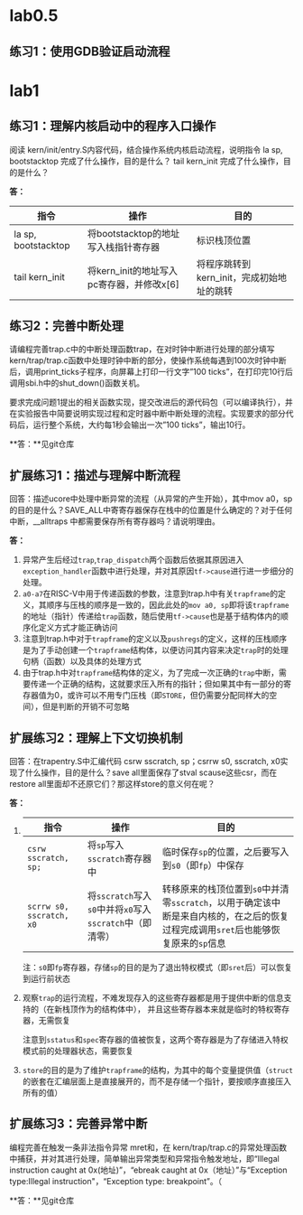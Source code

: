 # lab0.5

## 练习1：使用GDB验证启动流程

# lab1

## 练习1：理解内核启动中的程序入口操作

阅读 kern/init/entry.S内容代码，结合操作系统内核启动流程，说明指令 la sp, bootstacktop 完成了什么操作，目的是什么？ tail kern_init 完成了什么操作，目的是什么？

**答：**

| 指令                | 操作                                      | 目的                                      |
| ------------------- | ----------------------------------------- | ----------------------------------------- |
| la sp, bootstacktop | 将bootstacktop的地址写入栈指针寄存器      | 标识栈顶位置                              |
| tail kern_init      | 将kern_init的地址写入pc寄存器，并修改x[6] | 将程序跳转到kern_init，完成初始地址的跳转 |



## 练习2：完善中断处理

请编程完善trap.c中的中断处理函数trap，在对时钟中断进行处理的部分填写kern/trap/trap.c函数中处理时钟中断的部分，使操作系统每遇到100次时钟中断后，调用print_ticks子程序，向屏幕上打印一行文字”100 ticks”，在打印完10行后调用sbi.h中的shut_down()函数关机。

要求完成问题1提出的相关函数实现，提交改进后的源代码包（可以编译执行），并在实验报告中简要说明实现过程和定时器中断中断处理的流程。实现要求的部分代码后，运行整个系统，大约每1秒会输出一次”100 ticks”，输出10行。

**答：**见git仓库

## 扩展练习1：描述与理解中断流程

回答：描述ucore中处理中断异常的流程（从异常的产生开始），其中mov a0，sp的目的是什么？SAVE_ALL中寄寄存器保存在栈中的位置是什么确定的？对于任何中断，__alltraps 中都需要保存所有寄存器吗？请说明理由。

**答：**

1. 异常产生后经过`trap`,`trap_dispatch`两个函数后依据其原因进入`exception_handler`函数中进行处理，并对其原因`tf->cause`进行进一步细分的处理。
2. `a0-a7`在RISC-V中用于传递函数的参数，注意到trap.h中有关`trapframe`的定义，其顺序与压栈的顺序是一致的，因此此处的`mov a0, sp`即将该`trapframe`的地址（指针）传递给`trap`函数，随后使用`tf->cause`也是基于结构体内的顺序化定义方式才能正确访问
3. 注意到trap.h中对于`trapframe`的定义以及`pushregs`的定义，这样的压栈顺序是为了手动创建一个`trapframe`结构体，以便访问其内容来决定`trap`时的处理句柄（函数）以及具体的处理方式
4. 由于trap.h中对`trapframe`结构体的定义，为了完成一次正确的`trap`中断，需要传递一个正确的结构，这就要求压入所有的指针；但如果其中有一部分的寄存器值为0，或许可以不用专门压栈（即`STORE`，但仍需要分配同样大的空间），但是判断的开销不可忽略

## 扩展练习2：理解上下文切换机制

回答：在trapentry.S中汇编代码 csrw sscratch, sp；csrrw s0, sscratch, x0实现了什么操作，目的是什么？save all里面保存了stval scause这些csr，而在restore all里面却不还原它们？那这样store的意义何在呢？

**答：**

1. | 指令                     | 操作                                                     | 目的                                                         |
   | ------------------------ | -------------------------------------------------------- | ------------------------------------------------------------ |
   | `csrw sscratch, sp;`     | 将`sp`写入`sscratch`寄存器中                             | 临时保存`sp`的位置，之后要写入到`s0`（即`fp`）中保存         |
   | `scrrw s0, sscratch, x0` | 将`sscratch`写入`s0`中并将`x0`写入`sscratch`中（即清零） | 转移原来的栈顶位置到`s0`中并清零`sscratch`，以用于确定该中断是来自内核的，在之后的恢复过程完成调用`sret`后也能够恢复原来的`sp`信息 |

   注：`s0`即`fp`寄存器，存储`sp`的目的是为了退出特权模式（即`sret`后）可以恢复到运行前状态

2. 观察`trap`的运行流程，不难发现存入的这些寄存器都是用于提供中断的信息支持的（在新栈顶作为的结构体中）， 并且这些寄存器本来就是临时的特权寄存器，无需恢复

   注意到`sstatus`和`spec`寄存器的值被恢复，这两个寄存器是为了存储进入特权模式前的处理器状态，需要恢复

3. `store`的目的是为了维护`trapframe`的结构，为其中的每个变量提供值（`struct`的嵌套在汇编层面上是直接展开的，而不是存储一个指针，要按顺序直接压入所有的值）

## 扩展练习3：完善异常中断

编程完善在触发一条非法指令异常 mret和，在 kern/trap/trap.c的异常处理函数中捕获，并对其进行处理，简单输出异常类型和异常指令触发地址，即“Illegal instruction caught at 0x(地址)”，“ebreak caught at 0x（地址）”与“Exception type:Illegal instruction"，“Exception type: breakpoint”。（

**答：**见git仓库

